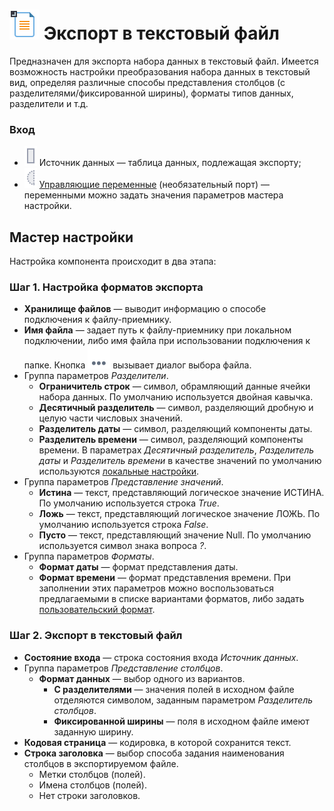 # ![](../../images/icons/vendors/exporttextfile.svg) Экспорт в текстовый файл

Предназначен для экспорта набора данных в текстовый файл. Имеется возможность настройки преобразования набора данных в текстовый вид, определяя различные способы представления столбцов (с разделителями/фиксированной ширины), форматы типов данных, разделители и т.д.

### Вход

* ![](../../images/icons/ports/input_table_inactive.svg) Источник данных — таблица данных, подлежащая экспорту;
* ![](../../images/icons/ports/optional_input_variable_inactive.svg) [Управляющие переменные](../../scenario/variables/control-variables.md) (необязательный порт) — переменными можно задать значения параметров мастера настройки.

## Мастер настройки

Настройка компонента происходит в два этапа:

### Шаг 1. Настройка форматов экспорта

* **Хранилище файлов** — выводит информацию о способе подключения к файлу-приемнику.
* **Имя файла** — задает путь к файлу-приемнику при локальном подключении, либо имя файла при использовании подключения к папке. Кнопка ![](../../media/app/icons/toolbar-18/browse.svg) вызывает диалог выбора файла.
* Группа параметров *Разделители*.
  * **Ограничитель строк** — символ, обрамляющий данные ячейки набора данных. По умолчанию используется двойная кавычка.
  * **Десятичный разделитель** — символ, разделяющий дробную и целую части числовых значений.
  * **Разделитель даты** — символ, разделяющий компоненты даты.
  * **Разделитель времени** — символ, разделяющий компоненты времени. В параметрах *Десятичный разделитель*, *Разделитель даты* и *Разделитель времени* в качестве значений по умолчанию используются [локальные настройки](../../scenario/local-settings.md).
* Группа параметров *Представление значений*.
  * **Истина** — текст, представляющий логическое значение ИСТИНА. По умолчанию используется строка *True*.
  * **Ложь** — текст, представляющий логическое значение ЛОЖЬ. По умолчанию используется строка *False*.
  * **Пусто** — текст, представляющий значение Null. По умолчанию используется символ знака вопроса *?*.
* Группа параметров *Форматы*.
  * **Формат даты** — формат представления даты.
  * **Формат времени** — формат представления времени. При заполнении этих параметров можно воспользоваться предлагаемыми в списке вариантами форматов, либо задать [пользовательский формат](./txt-csv/datetime-formats.md). 

### Шаг 2. Экспорт в текстовый файл

* **Состояние входа** — строка состояния входа *Источник данных*.
* Группа параметров *Представление столбцов*.
  * **Формат данных** — выбор одного из вариантов.
    * **С разделителями** — значения полей в исходном файле отделяются символом, заданным параметром *Разделитель столбцов*.
    * **Фиксированной ширины** — поля в исходном файле имеют заданную ширину.
* **Кодовая страница** — кодировка, в которой сохранится текст.
* **Строка заголовка** — выбор способа задания наименования столбцов в экспортируемом файле.
  * Метки столбцов (полей).
  * Имена столбцов (полей).
  * Нет строки заголовков.
